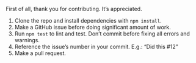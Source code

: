 First of all, thank you for contributing. It’s appreciated.

1. Clone the repo and install dependencies with `npm install`.
2. Make a GitHub issue before doing significant amount of work.
3. Run `npm test` to lint and test. Don’t commit before fixing all errors and warnings.
4. Reference the issue’s number in your commit. E.g.: “Did this #12”
5. Make a pull request.
